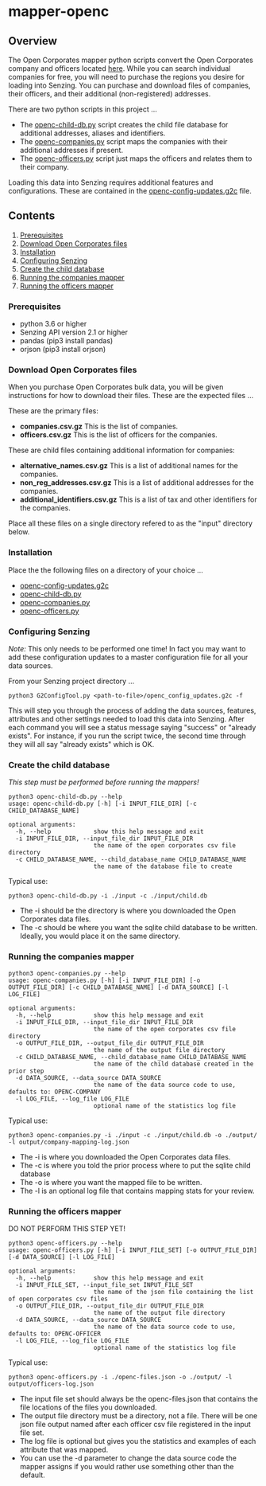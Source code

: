 # mapper-openc

## Overview

The Open Corporates mapper python scripts convert the Open Corporates company and officers located
[here](https://opencorporates.com/info/our-data//).  While you can search individual companies for free, you will need to purchase 
the regions you desire for loading into Senzing. You can purchase and download files of companies, their officers, and their additional 
(non-registered) addresses.

There are two python scripts in this project ...
- The [openc-child-db.py](openc-child-db.py) script creates the child file database for additional addresses, aliases and identifiers.
- The [openc-companies.py](openc-companies.py) script maps the companies with their additional addresses if present. 
- The [openc-officers.py](openc-officers.py) script just maps the officers and relates them to their company.

Loading this data into Senzing requires additional features and configurations. These are contained in the
[openc-config-updates.g2c](openc-config-updates.g2c) file.

## Contents

1. [Prerequisites](#prerequisites)
2. [Download Open Corporates files](#download-open-corporates-files)
3. [Installation](#installation)
4. [Configuring Senzing](#configuring-senzing)
5. [Create the child database](#create-the-child-database)
6. [Running the companies mapper](#running-the-companies-mapper)
7. [Running the officers mapper](#running-the-officers-mapper)

### Prerequisites

- python 3.6 or higher
- Senzing API version 2.1 or higher
- pandas (pip3 install pandas)
- orjson (pip3 install orjson)

### Download Open Corporates files

When you purchase Open Corporates bulk data, you will be given instructions for how to download their files.  These are the expected files ...

These are the primary files:
- **companies.csv.gz** This is the list of companies.
- **officers.csv.gz** This is the list of officers for the companies.

These are child files containing additional information for companies:
- **alternative_names.csv.gz** This is a list of additional names for the companies.
- **non_reg_addresses.csv.gz** This is a list of additional addresses for the companies.
- **additional_identifiers.csv.gz** This is a list of tax and other identifiers for the companies.

Place all these files on a single directory refered to as the "input" directory below.

### Installation

Place the the following files on a directory of your choice ...

- [openc-config-updates.g2c](openc-config-updates.g2c)
- [openc-child-db.py](openc-child-db.py)
- [openc-companies.py](openc-companies.py)
- [openc-officers.py](openc-officers.py)

### Configuring Senzing

*Note:* This only needs to be performed one time! In fact you may want to add these configuration updates to a master configuration file for all your data sources.

From your Senzing project directory ...

```console
python3 G2ConfigTool.py <path-to-file>/openc_config_updates.g2c -f
```

This will step you through the process of adding the data sources, features, attributes and other settings needed to load this data into 
Senzing. After each command you will see a status message saying "success" or "already exists". For instance, if you run the script twice, 
the second time through they will all say "already exists" which is OK.


### Create the child database

*This step must be performed before running the mappers!*

```console
python3 openc-child-db.py --help
usage: openc-child-db.py [-h] [-i INPUT_FILE_DIR] [-c CHILD_DATABASE_NAME]

optional arguments:
  -h, --help            show this help message and exit
  -i INPUT_FILE_DIR, --input_file_dir INPUT_FILE_DIR
                        the name of the open corporates csv file directory
  -c CHILD_DATABASE_NAME, --child_database_name CHILD_DATABASE_NAME
                        the name of the database file to create
```

Typical use:
```console
python3 openc-child-db.py -i ./input -c ./input/child.db
```

- The -i should be the directory is where you downloaded the Open Corporates data files.
- The -c should be where you want the sqlite child database to be written.  Ideally, you would place it on the same directory.


### Running the companies mapper

```console
python3 openc-companies.py --help
usage: openc-companies.py [-h] [-i INPUT_FILE_DIR] [-o OUTPUT_FILE_DIR] [-c CHILD_DATABASE_NAME] [-d DATA_SOURCE] [-l LOG_FILE]

optional arguments:
  -h, --help            show this help message and exit
  -i INPUT_FILE_DIR, --input_file_dir INPUT_FILE_DIR
                        the name of the open corporates csv file directory
  -o OUTPUT_FILE_DIR, --output_file_dir OUTPUT_FILE_DIR
                        the name of the output file directory
  -c CHILD_DATABASE_NAME, --child_database_name CHILD_DATABASE_NAME
                        the name of the child database created in the prior step
  -d DATA_SOURCE, --data_source DATA_SOURCE
                        the name of the data source code to use, defaults to: OPENC-COMPANY
  -l LOG_FILE, --log_file LOG_FILE
                        optional name of the statistics log file
```

Typical use: 
```console
python3 openc-companies.py -i ./input -c ./input/child.db -o ./output/ -l output/company-mapping-log.json
```

- The -i is where you downloaded the Open Corporates data files.
- The -c is where you told the prior process where to put the sqlite child database
- The -o is where you want the mapped file to be written.
- The -l is an optional log file that contains mapping stats for your review.


### Running the officers mapper

DO NOT PERFORM THIS STEP YET!
```console
python3 openc-officers.py --help
usage: openc-officers.py [-h] [-i INPUT_FILE_SET] [-o OUTPUT_FILE_DIR] [-d DATA_SOURCE] [-l LOG_FILE]

optional arguments:
  -h, --help            show this help message and exit
  -i INPUT_FILE_SET, --input_file_set INPUT_FILE_SET
                        the name of the json file containing the list of open corporates csv files
  -o OUTPUT_FILE_DIR, --output_file_dir OUTPUT_FILE_DIR
                        the name of the output file directory
  -d DATA_SOURCE, --data_source DATA_SOURCE
                        the name of the data source code to use, defaults to: OPENC-OFFICER
  -l LOG_FILE, --log_file LOG_FILE
                        optional name of the statistics log file
```

Typical use: 
```console
python3 openc-officers.py -i ./openc-files.json -o ./output/ -l output/officers-log.json
```

- The input file set should always be the openc-files.json that contains the file locations of the files you downloaded.
- The output file directory must be a directory, not a file.  There will be one json file output named after each officer csv file
registered in the input file set.
- The log file is optional but gives you the statistics and examples of each attribute that was mapped.
- You can use the -d parameter to change the data source code the mapper assigns if you would rather use something other than the default.


